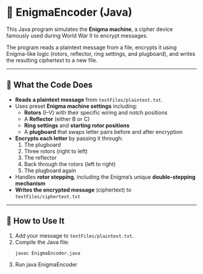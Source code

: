 # 🔐 EnigmaEncoder (Java)

This Java program simulates the **Enigma machine**, a cipher device famously used during World War II to encrypt messages.

The program reads a plaintext message from a file, encrypts it using Enigma-like logic (rotors, reflector, ring settings, and plugboard), and writes the resulting ciphertext to a new file.

---

## 📌 What the Code Does

- **Reads a plaintext message** from `textFiles/plaintext.txt`.
- Uses preset **Enigma machine settings** including:
  - **Rotors** (I–V) with their specific wiring and notch positions
  - A **Reflector** (either B or C)
  - **Ring settings** and **starting rotor positions**
  - A **plugboard** that swaps letter pairs before and after encryption
- **Encrypts each letter** by passing it through:
  1. The plugboard
  2. Three rotors (right to left)
  3. The reflector
  4. Back through the rotors (left to right)
  5. The plugboard again
- Handles **rotor stepping**, including the Enigma’s unique **double-stepping mechanism**
- **Writes the encrypted message** (ciphertext) to `textFiles/ciphertext.txt`

---

## 🧪 How to Use It

1. Add your message to `textFiles/plaintext.txt`.
2. Compile the Java file:
   ```bash
   javac EnigmaEncoder.java
3. Run java EnigmaEncoder
